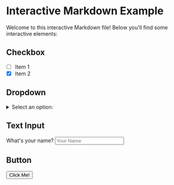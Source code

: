 # Interactive Markdown Example

Welcome to this interactive Markdown file! Below you'll find some interactive elements:

## Checkbox

- [ ] Item 1
- [x] Item 2

## Dropdown

<details>
<summary>Select an option:</summary>

- Option 1
- Option 2
- Option 3

</details>

## Text Input

What's your name? <input type="text" placeholder="Your Name">

## Button

<button onclick="alert('Hello!')">Click Me!</button>